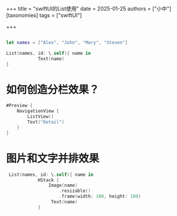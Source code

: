 +++
title = "swiftUI的List使用"
date = 2025-01-25
authors = ["小中"]
[taxonomies]
tags = ["swiftUI"]

+++

```swift

let names = ["Alex", "John", "Mary", "Steven"]

List(names, id: \.self){ name in
            Text(name)
}
```

# 如何创造分栏效果？

```swift
#Preview {
    NavigationView {
        ListView()
        Text("Detail")
    }
}
```

# 图片和文字并排效果

```swift
 List(names, id: \.self){ name in
            HStack {
                Image(name)
                    .resizable()
                    .frame(width: 100, height: 100)
                 Text(name)
            }
```

